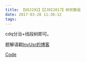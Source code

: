 ```yaml
---
title: 【UOJ291】【ZJOI2017】树状数组
date: 2017-03-28 11:36:12
tags: 
---
```


cdq分治+线段树即可。

<!-- more -->

题解请戳[InvUsr的博客](http://invusr-blog.logdown.com/posts/1636817/zjoi2017-day1-solution)

[Code](https://github.com/q234rty/OJ-Codes/blob/master/UOJ/291.cpp)


